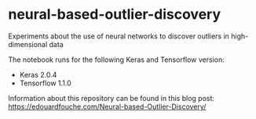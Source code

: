 # neural-based-outlier-discovery
Experiments about the use of neural networks to discover outliers in high-dimensional data

The notebook runs for the following Keras and Tensorflow version:
- Keras 2.0.4
- Tensorflow 1.1.0

Information about this repository can be found in this blog post: https://edouardfouche.com/Neural-based-Outlier-Discovery/